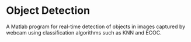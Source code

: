 # Object Detection
A Matlab program for real-time detection of objects in images captured by webcam using classification algorithms such as KNN and ECOC.
